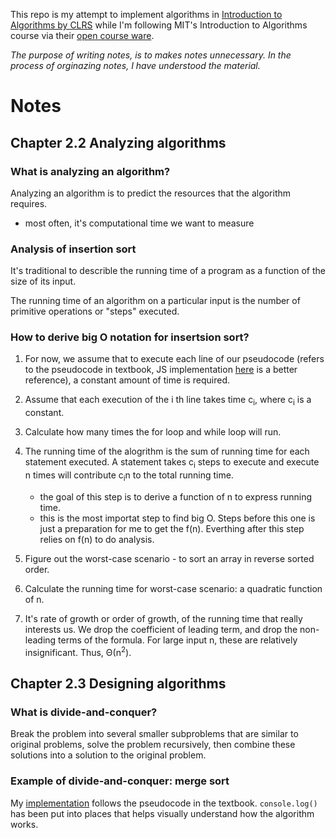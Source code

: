 This repo is my attempt to implement algorithms in [Introduction to Algorithms by CLRS](https://www.amazon.com/Introduction-Algorithms-3rd-MIT-Press/dp/0262033844) while I'm following MIT's Introduction to Algorithms course via their [open course ware](https://ocw.mit.edu/courses/electrical-engineering-and-computer-science/6-006-introduction-to-algorithms-fall-2011/index.htm).

*The purpose of writing notes, is to makes notes unnecessary. In the process of orginazing notes, I have understood the material.*

# Notes

## <b>Chapter 2.2 Analyzing algorithms</b>

### What is analyzing an algorithm?
Analyzing an algorithm is to predict the resources that the algorithm requires.
- most often, it's computational time we want to measure


### Analysis of insertion sort
It's traditional to describle the running time of a program as a function of the size of its input.

The running time of an algorithm on a particular input is the number of primitive operations or "steps" executed.

### How to derive big O notation for insertsion sort?
1. For now, we assume that to execute each line of our pseudocode (refers to the pseudocode in textbook, JS implementation [here](https://github.com/eqlz/mit-intro-to-algorithms/blob/master/insertionSort.js) is a better reference), a constant amount of time is required.

1. Assume that each execution of the i th line takes time c<sub>i</sub>, where c<sub>i</sub> is a constant.

1. Calculate how many times the for loop and while loop will run.

1. The running time of the alogrithm is the sum of running time for each statement executed. A statement takes c<sub>i</sub> steps to execute and execute n times will contribute c<sub>i</sub>n to the total running time.
    - the goal of this step is to derive a function of n to express running time.
    - this is the most importat step to find big O. Steps before this one is just a preparation for me to get the f(n). Everthing after this step relies on f(n) to do analysis.

1. Figure out the worst-case scenario - to sort an array in reverse sorted order.

1. Calculate the running time for worst-case scenario: a quadratic function of n.

1. It's rate of growth or order of growth, of the running time that really interests us. We drop the coefficient of leading term, and drop the non-leading terms of the formula. For large input n, these are relatively insignificant. Thus, Θ(n<sup>2</sup>).

## Chapter 2.3 Designing algorithms
### What is divide-and-conquer?
Break the problem into several smaller subproblems that are similar to original problems, solve the problem recursively, then combine these solutions into a solution to the original problem.

### Example of divide-and-conquer: merge sort
My [implementation](https://github.com/eqlz/mit-intro-to-algorithms/blob/master/mergeSort.js) follows the pseudocode in the textbook. ```console.log()``` has been put into places that helps visually understand how the algorithm works.
